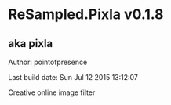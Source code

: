 # ReSampled.Pixla v0.1.8
## aka pixla

Author: pointofpresence

Last build date: Sun Jul 12 2015 13:12:07

Creative online image filter